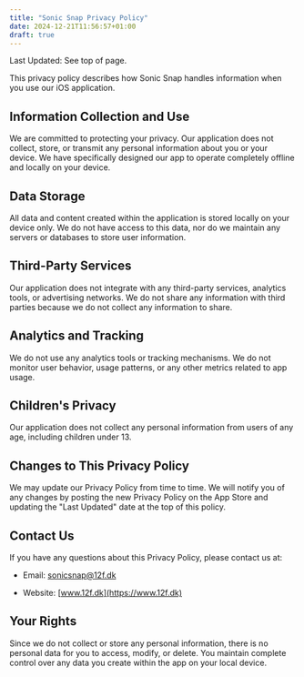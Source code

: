 ```yaml
---
title: "Sonic Snap Privacy Policy"
date: 2024-12-21T11:56:57+01:00
draft: true
---
```

Last Updated: See top of page.

This privacy policy describes how Sonic Snap handles information when you use our iOS application.

Information Collection and Use
------------------------------

We are committed to protecting your privacy. Our application does not collect, store, or transmit any personal information about you or your device. We have specifically designed our app to operate completely offline and locally on your device.

Data Storage
------------

All data and content created within the application is stored locally on your device only. We do not have access to this data, nor do we maintain any servers or databases to store user information.

Third-Party Services
--------------------

Our application does not integrate with any third-party services, analytics tools, or advertising networks. We do not share any information with third parties because we do not collect any information to share.

Analytics and Tracking
----------------------

We do not use any analytics tools or tracking mechanisms. We do not monitor user behavior, usage patterns, or any other metrics related to app usage.

Children's Privacy
------------------

Our application does not collect any personal information from users of any age, including children under 13.

Changes to This Privacy Policy
------------------------------

We may update our Privacy Policy from time to time. We will notify you of any changes by posting the new Privacy Policy on the App Store and updating the "Last Updated" date at the top of this policy.

Contact Us
----------

If you have any questions about this Privacy Policy, please contact us at:

-   Email: sonicsnap@12f.dk

-   Website: [www.12f.dk](https://www.12f.dk)

Your Rights
-----------

Since we do not collect or store any personal information, there is no personal data for you to access, modify, or delete. You maintain complete control over any data you create within the app on your local device.